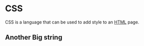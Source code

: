 # CSS

CSS is a language that can be used to add style to an [HTML](http://127.0.0.1:8000/wiki/HTML) page.

## Another Big string